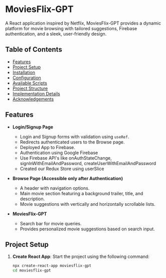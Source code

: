 # MoviesFlix-GPT

A React application inspired by Netflix, MoviesFlix-GPT provides a dynamic platform for movie browsing with tailored suggestions, Firebase authentication, and a sleek, user-friendly design.

## Table of Contents

- [Features](#features)
- [Project Setup](#project-setup)
- [Installation](#installation)
- [Configuration](#configuration)
- [Available Scripts](#available-scripts)
- [Project Structure](#project-structure)
- [Implementation Details](#implementation-details)
- [Acknowledgements](#acknowledgements)

## Features

- **Login/Signup Page**
  - Login and Signup forms with validation using `useRef`.
  - Redirects authenticated users to the Browse page.
  - Deployed App to Firebase.
  - Authentication using Google Firebase
  - Use Firebase API's like onAuthStateChange, signInWithEmailAndPassword, createUserWithEmailAndPassword 
  - Created our Redux Store using userSlice

- **Browse Page (Accessible only after Authentication)**
  - A header with navigation options.
  - Main movie section featuring a background trailer, title, and description.
  - Movie suggestions with vertically and horizontally scrollable lists.

- **MoviesFlix-GPT**
  - Search bar for movie queries.
  - Provides personalized movie suggestions based on search input.

## Project Setup

1. **Create React App**: Start the project using the following command:

   ```bash
   npx create-react-app moviesflix-gpt
   cd moviesflix-gpt
